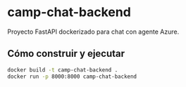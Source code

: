 # camp-chat-backend

Proyecto FastAPI dockerizado para chat con agente Azure.

## Cómo construir y ejecutar

```bash
docker build -t camp-chat-backend .
docker run -p 8000:8000 camp-chat-backend
```
